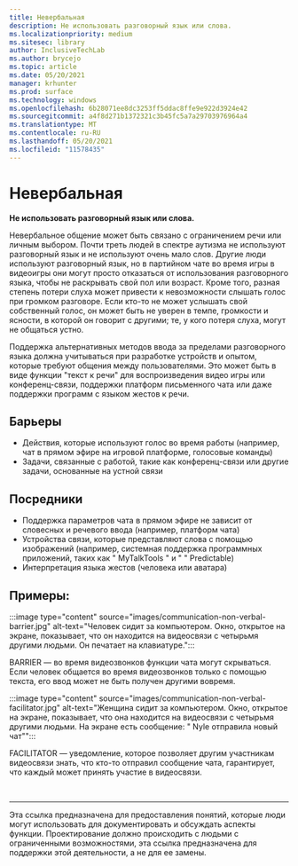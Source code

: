 ```yaml
---
title: Невербальная
description: Не использовать разговорный язык или слова.
ms.localizationpriority: medium
ms.sitesec: library
author: InclusiveTechLab
ms.author: brycejo
ms.topic: article
ms.date: 05/20/2021
manager: krhunter
ms.prod: surface
ms.technology: windows
ms.openlocfilehash: 6b28071ee8dc3253ff5ddac8ffe9e922d3924e42
ms.sourcegitcommit: a4f8d271b1372321c3b45fc5a7a29703976964a4
ms.translationtype: MT
ms.contentlocale: ru-RU
ms.lasthandoff: 05/20/2021
ms.locfileid: "11578435"
---
```

# <a name="non-verbal"></a>Невербальная

**Не использовать разговорный язык или слова.**

Невербальное общение может быть связано с ограничением речи или личным выбором. Почти треть людей в спектре аутизма не используют разговорный язык и не используют очень мало слов. Другие люди используют разговорный язык, но в партийном чате во время игры в видеоигры они могут просто отказаться от использования разговорного языка, чтобы не раскрывать свой пол или возраст. Кроме того, разная степень потери слуха может привести к невозможности слышать голос при громком разговоре. Если кто-то не может услышать свой собственный голос, он может быть не уверен в темпе, громкости и ясности, в которой он говорит с другими; те, у кого потеря слуха, могут не общаться устно.

Поддержка альтернативных методов ввода за пределами разговорного языка должна учитываться при разработке устройств и опытом, которые требуют общения между пользователями. Это может быть в виде функции "текст к речи" для воспроизведения видео игры или конференц-связи, поддержки платформ письменного чата или даже поддержки программ с языком жестов к речи.

## <a name="barriers"></a>Барьеры
* Действия, которые используют голос во время работы (например, чат в прямом эфире на игровой платформе, голосовые команды)
* Задачи, связанные с работой, такие как конференц-связи или другие задачи, основанные на устной связи

## <a name="facilitators"></a>Посредники
* Поддержка параметров чата в прямом эфире не зависит от словесных и речевого ввода (например, платформ чата)
* Устройства связи, которые представляют слова с помощью изображений (например, системная поддержка программных приложений, таких как &quot; MyTalkTools &quot; и &quot; &quot; Predictable)
* Интерпретация языка жестов (человека или аватара)

## <a name="examples"></a>Примеры:

:::image type="content" source="images/communication-non-verbal-barrier.jpg" alt-text="Человек сидит за компьютером. Окно, открытое на экране, показывает, что он находится на видеосвязи с четырьмя другими людьми. Он печатает на клавиатуре.":::

BARRIER — во время видеозвонков функции чата могут скрываться. Если человек общается во время видеозвонков только с помощью текста, его ввод может не быть получен другими вовремя. 

:::image type="content" source="images/communication-non-verbal-facilitator.jpg" alt-text="Женщина сидит за компьютером. Окно, открытое на экране, показывает, что она находится на видеосвязи с четырьмя другими людьми. На экране есть сообщение: &quot; Nyle отправила новый чат&quot;":::

FACILITATOR — уведомление, которое позволяет другим участникам видеосвязи знать, что кто-то отправил сообщение чата, гарантирует, что каждый может принять участие в видеосвязи.

&nbsp;

[comment]: # (Заявление footer)
___
Эта ссылка предназначена для предоставления понятий, которые люди могут использовать для документировать и обсуждать аспекты функции. Проектирование должно происходить с людьми с ограниченными возможностями, эта ссылка предназначена для поддержки этой деятельности, а не для ее замены. 